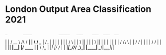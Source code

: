 #  London Output Area Classification 2021
    _       ____            _____   ___    ___  ___  __ 
   | |     / __ \    /\    / ____| |__ \  / _ \|__ \/_ |
   | |    | |  | |  /  \  | |         ) || | | |  ) || |
   | |    | |  | | / /\ \ | |        / / | | | | / / | |
   | |____| |__| |/ ____ \| |____   / /_ | |_| |/ /_ | |
   |______|\____//_/    \_\\_____| |____| \___/|____||_|


